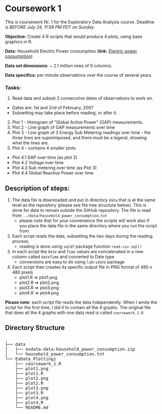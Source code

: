 Coursework 1
=====================================================

This is coursework Nr. 1 for the Exploratory Data Analysis course. Deadline is _BEFORE July 24, 11:59 PM PDT on Sunday_.

**Objective:** Create 4 R scripts that would produce 4 plots, using base graphics in R.

**Data:** Household Electric Power consumption (**link:** <a href="https://d396qusza40orc.cloudfront.net/exdata%2Fdata%2Fhousehold_power_consumption.zip">Electric power consumption</a>)

**Data set dimensions:** ~ 2.1 million rows of 9 columns.

**Data specifics:** per minute observations over the course of several years.

### Tasks:
1. Read data and subset 2 consecutive dates of observations to work on.
  * Dates are: 1st and 2nd of February, 2007
  * Subsetting may take place before reading, or after it.
2. Plot 1 - Histogram of "Global Active Power" (GAP) measurements.
3. Plot 2 - Line graph of GAP measurements over time
4. Plot 3 - Line graph of 3 Energy Sub Metering readings over time - the three lines are superimposed, and there must be a legend, showing what the lines are.
5. Plot 4 - contains 4 smaller plots
  * Plot 4.1 GAP over time (as plot 2)
  * Plot 4.2 Voltage over time
  * Plot 4.3 Sub metering over time (as Plot 3)
  * Plot 4.4 Global Reactive Power over time 

Description of steps:
--------------------------------------------
 1. The data file is downloaded and put in directory `data` that is at the same level as the repository (please see file tree structure below). This is done for data to remain outside the GitHub repository. The file is read from `../data/household_power_consumption.txt`
 	* please note that for your convenience the scripts will work also if you place the data file in the same directory where you run the script from.
 2. Each script reads the data, subsetting the two days during the reading process.
 	*  reading is done using `sqldf` package function `read.csv.sql()`
 3. In each script the `Date` and `Time` values are concatenated in a new column called `dateTime` and converted to Date type
 	* conversions are easy to do using `lubridate` package
 5. Each script then creates its specific output file in PNG format of 480 x 480 pixels
 	* plot1.R => plot1.png
 	* plot2.R => plot2.png
 	* plot3.R => plot3.png
 	* plot4.R => plot4.png


**Please note:** each script file reads the data independently. When I wrote the script for the first time, I did it to contain all the 4 grpahs. The original file that does all the 4 graphs with one data read is called `coursework_1.R`

Directory Structure
----------------------------
<pre>
.
├── data
│   ├── exdata-data-household_power_consumption.zip
│   └── household_power_consumption.txt
└── ExData_Plotting1
    ├── coursework_1.R
    ├── plot1.png
    ├── plot1.R
    ├── plot2.png
    ├── plot2.R
    ├── plot3.png
    ├── plot3.R
    ├── plot4.png
    ├── plot4.R
    └── README.md
</pre>
